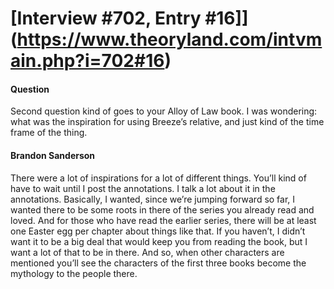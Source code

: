 # [Interview #702, Entry #16]](https://www.theoryland.com/intvmain.php?i=702#16)

#### Question

Second question kind of goes to your Alloy of Law book. I was wondering: what was the inspiration for using Breeze’s relative, and just kind of the time frame of the thing.

#### Brandon Sanderson

There were a lot of inspirations for a lot of different things. You’ll kind of have to wait until I post the annotations. I talk a lot about it in the annotations. Basically, I wanted, since we’re jumping forward so far, I wanted there to be some roots in there of the series you already read and loved. And for those who have read the earlier series, there will be at least one Easter egg per chapter about things like that. If you haven’t, I didn’t want it to be a big deal that would keep you from reading the book, but I want a lot of that to be in there. And so, when other characters are mentioned you’ll see the characters of the first three books become the mythology to the people there.

